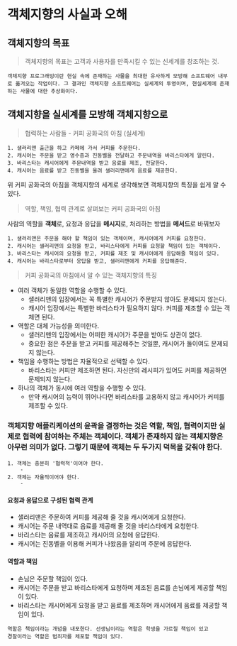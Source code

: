 # 객체지향의 사실과 오해

## 객체지향의 목표
> 객체지향의 목표는 고객과 사용자를 만족시킬 수 있는 신세계를 창조하는 것.
```
객체지향 프로그래밍이란 현실 속에 존재하는 사물을 최대한 유사하게 모방해 소프트웨어 내부로 옮겨오는 작업이다. 그 결과인 객체지향 소프트웨어는 실세계의 투영이며, 현실세계에 존재하는 사물에 대한 추상화이다.
```

## 객체지향을 실세계를 모방해 객체지향으로
> 협력하는 사람들 - 커피 공화국의 아침 (실세계)
```
1. 샐러리맨 출근을 하고 카페에 가서 커피를 주문한다. 
2. 캐시어는 주문을 받고 영수증과 진동벨을 전달하고 주문내역을 바리스타에게 알린다. 
3. 바리스타는 캐시어에게 주문내역을 받고 음료를 제조, 전달한다.
4. 캐시어는 음료를 받고 진동벨을 울려 샐러리맨에게 음료를 제공한다.
```

위 커피 공화국의 아침을 객체지향의 세계로 생각해보면 객체지향의 특징을 쉽게 알 수 있다.

> 역할, 책임, 협력 관계로 살펴보는 커피 공화국의 아침

사람의 역할을 **객체**로, 요청과 응답을 **메시지**로, 처리하는 방법을 **메서드**로 바꿔보자

```
1. 샐러리맨은 주문을 해야 할 책임이 있는 객체이며, 캐시어에게 커피를 요청한다.
2. 캐시어는 샐러리맨의 요청을 받고, 바리스타에게 커피를 요청할 책임이 있는 객체이다.
3. 바리스타는 캐시어의 요청을 받고, 커피를 제조 및 캐시어에게 응답해줄 책임이 있다.
4. 캐시어는 바리스타로부터 응답을 받고, 샐러리맨에게 커피를 응답해준다.
```

> 커피 공화국의 아침에서 알 수 있는 객체지향의 특징
+ 여러 객체가 동일한 역할을 수행할 수 있다.
    - 샐러리맨의 입장에서는 꼭 특별한 캐시어가 주문받지 않아도 문제되지 않는다.
    - 캐시어 입장에서는 특별한 바리스타가 필요하지 않다. 커피를 제조할 수 있는 객체면 된다.
+ 역할은 대체 가능성을 의미한다.
    - 샐러리맨의 입장에서는 어떠한 캐시어가 주문을 받아도 상관이 없다.
    - 중요한 점은 주문을 받고 커피를 제공해주는 것일뿐, 캐시어가 둘이여도 문제되지 않는다.
+ 책임을 수행하는 방법은 자율적으로 선택할 수 있다.
    - 바리스타는 커피만 제조하면 된다. 자신만의 레시피가 있어도 커피를 제공하면 문제되지 않는다.
+ 하나의 객체가 동시에 여러 역할을 수행할 수 있다.
    - 만약 캐시어의 능력이 뛰어나다면 바리스타를 고용하지 않고 캐시어가 커피를 제조할 수 있다.




### 객체지향 애플리케이션의 윤곽을 결정하는 것은 역할, 책임, 협력이지만 실제로 협력에 참여하는 주체는 객체이다. 객체가 존재하지 않는 객체지향은 아무런 의미가 없다. 그렇기 때문에 객체는 두 두가지 덕목을 갖춰야 한다.
```
1. 객체는 충분히 '협력적'이어야 한다.
    - 
2. 객체는 자율적이어야 한다.
    -
```







#### 요청과 응답으로 구성된 협력 관계
- 샐러리맨은 주문하여 커피를 제공해 줄 것을 캐시어에게 요청한다.
- 캐시어는 주문 내역대로 음료를 제공해 줄 것을 바리스타에게 요청한다.
- 바리스타는 음료를 제조하고 캐시어의 요청에 응답한다.
- 캐시어는 진동벨을 이용해 커피가 나왔음을 알리며 주문에 응답한다.

#### 역할과 책임
- 손님은 주문할 책임이 있다.
- 캐시어는 주문을 받고 바리스타에게 요청하며 제조된 음료를 손님에게 제공할 책임이 있다.
- 바리스타는 캐시어에게 요청을 받고 음료를 제조하며 캐시어에게 음료를 제공할 책임이 있다.

```
역할은 책임이라는 개념을 내포한다. 선생님이라는 역할은 학생을 가르칠 책임이 있고
경찰이라는 역할은 범죄자를 체포할 책임이 있다. 
```



